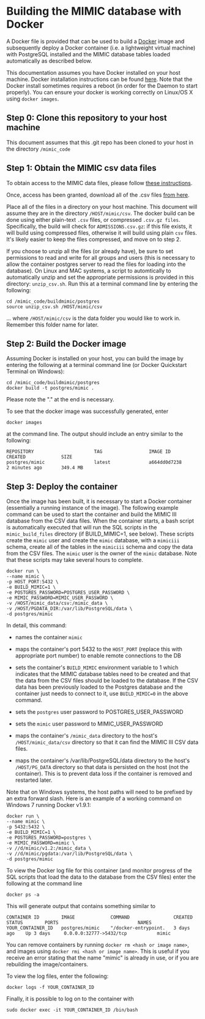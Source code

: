 # Building the MIMIC database with Docker

A Docker file is provided that can be used to build a
[Docker](https://www.docker.com/) image and subsequently deploy a Docker container (i.e.
a lightweight virtual machine) with PostgreSQL installed and the MIMIC database tables
loaded automatically as described below.

This documentation assumes you have Docker installed on your host machine. Docker
installation instructions can be found [here](https://docs.docker.com/). Note that
the Docker install sometimes requires a reboot (in order for the Daemon to start properly).
You can ensure your docker is working correctly on Linux/OS X using `docker images`.

## Step 0: Clone this repository to your host machine

This document assumes that this .git repo has been cloned to your host in the directory
`/mimic_code`

## Step 1: Obtain the MIMIC csv data files

To obtain access to the MIMIC data files, please follow
[these instructions](http://mimic.physionet.org/gettingstarted/access/).

Once, access has been granted, download all of the .csv files
[from here](https://physionet.org/works/MIMICIIIClinicalDatabase/files/).

Place all of the files in a directory on your host machine. This document will assume
they are in the directory `/HOST/mimic/csv`. The docker build can be done using either
plain-text `.csv` files, or compressed `.csv.gz files`. Specifically, the build will
check for `ADMISSIONS.csv.gz`: if this file exists, it will build using compressed files,
otherwise it will build using plain `csv` files. It's likely easier to keep the files
compressed, and move on to step 2.

If you choose to unzip all the files (or already have), be sure to set permissions to read and write for all groups and users
(this is necessary to allow the container postgres server to read the files for loading into the database).
On Linux and MAC systems, a script to automtically to automatically unzip and set the appropriate permissions
is provided in this directory: `unzip_csv.sh`.
Run this at a terminal command line by entering the following:

    cd /mimic_code/buildmimic/postgres
    source unzip_csv.sh /HOST/mimic/csv

... where `/HOST/mimic/csv` is the data folder you would like to work in. Remember this folder name for later.

## Step 2: Build the Docker image

Assuming Docker is installed on your host, you can build the image by entering the
following at a terminal command line (or Docker Quickstart Terminal on Windows):

    cd /mimic_code/buildmimic/postgres
    docker build -t postgres/mimic .

Please note the "." at the end is necessary.

To see that the docker image was successfully generated, enter

    docker images

at the command line. The output should include an entry similar to the following:

    REPOSITORY                      TAG                 IMAGE ID            CREATED             SIZE
    postgres/mimic                  latest              a664dd0d7238        2 minutes ago       349.4 MB

## Step 3: Deploy the container

Once the image has been built, it is necessary to start a Docker container (essentially a
running instance of the image). The following example command can be used to start the
container and build the MIMIC III database from the CSV data files. When the container
starts, a bash script is automatically executed that will run the SQL scripts in the
`mimic_build_files` directory (if BUILD_MIMIC=1, see below). These scripts create
the `mimic` user and create the `mimic` database, with a `mimiciii` schema, create all
of the tables in the `mimiciii` schema and copy the data from the CSV files. The `mimic` user
is the owner of the `mimic` database. Note that these scripts may take several hours to complete.

    docker run \
    --name mimic \
    -p HOST_PORT:5432 \
    -e BUILD_MIMIC=1 \
    -e POSTGRES_PASSWORD=POSTGRES_USER_PASSWORD \
    -e MIMIC_PASSWORD=MIMIC_USER_PASSWORD \
    -v /HOST/mimic_data/csv:/mimic_data \
    -v /HOST/PGDATA_DIR:/var/lib/PostgreSQL/data \
    -d postgres/mimic

In detail, this command:

* names the container `mimic`

* maps the container's port 5432 to the `HOST_PORT` (replace this with appropriate port number)
to enable remote connections to the DB

* sets the container's `BUILD_MIMIC` environment variable to 1 which indicates that the MIMIC database
tables need to be created and that the data from the CSV files should be loaded to the database. If the
CSV data has been previously loaded to the Postgres database and the container just needs to connect
to it, use `BUILD_MIMIC=0` in the above command.

* sets the `postgres` user password to POSTGRES_USER_PASSWORD

* sets the `mimic` user password to MIMIC_USER_PASSWORD

* maps the container's `/mimic_data` directory to the host's `/HOST/mimic_data/csv` directory
so that it can find the MIMIC III CSV data files.

* maps the container's /var/lib/PostgreSQL/data directory to the host's `/HOST/PG_DATA`
directory so that data is persisted on the host (not the container). This is to
prevent data loss if the container is removed and restarted later.

Note that on Windows systems, the host paths will need to be prefixed by an extra forward slash. Here is an example of a working command on Windows 7 running Docker v1.9.1:

    docker run \
    --name mimic \
    -p 5432:5432 \
    -e BUILD_MIMIC=1 \
    -e POSTGRES_PASSWORD=postgres \
    -e MIMIC_PASSWORD=mimic \
    -v //d/mimic/v1.2:/mimic_data \
    -v //d/mimic/pgdata:/var/lib/PostgreSQL/data \
    -d postgres/mimic

To view the Docker log file for this container (and monitor progress of the SQL scripts that
load the data to the database from the CSV files) enter the following at the command line

    docker ps -a

This will generate output that contains something similar to

    CONTAINER ID        IMAGE             COMMAND                CREATED       STATUS        PORTS                             NAMES
    YOUR_CONTAINER_ID   postgres/mimic    "/docker-entrypoint.   3 days ago    Up 3 days     0.0.0.0:32777->5432/tcp           mimic

You can remove containers by running `docker rm <hash or image name>`, and images using `docker rmi <hash or image name>`.
This is useful if you receive an error stating that the name "mimic" is already in use, or if you are rebuilding the image/containers.

To view the log files, enter the following:

    docker logs -f YOUR_CONTAINER_ID

Finally, it is possible to log on to the container with

    sudo docker exec -it YOUR_CONTAINER_ID /bin/bash
